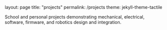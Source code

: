 layout: page
title: "projects"
permalink: /projects
theme: jekyll-theme-tactile

School and personal projects demonstrating mechanical, electrical, software, firmware, and robotics design and integration.

